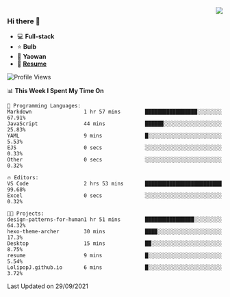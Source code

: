 <img align="right" src="https://github-readme-stats.vercel.app/api?username=LolipopJ&show_icons=true&count_private=true&hide_title=true&include_all_commits=true&theme=vue">

### Hi there 👋

- :computer: **Full-stack**
- :star: **Bulb**
- :pill: **Yaowan**
- :milky_way: [**Resume**](https://cdn.jsdelivr.net/gh/lolipopj/resume/export/resume-en.pdf)

<!--START_SECTION:waka-->
![Profile Views](http://img.shields.io/badge/Profile%20Views-17-blue)

📊 **This Week I Spent My Time On** 

```text
💬 Programming Languages: 
Markdown                 1 hr 57 mins        █████████████████░░░░░░░░   67.91% 
JavaScript               44 mins             ██████░░░░░░░░░░░░░░░░░░░   25.83% 
YAML                     9 mins              █░░░░░░░░░░░░░░░░░░░░░░░░   5.53% 
EJS                      0 secs              ░░░░░░░░░░░░░░░░░░░░░░░░░   0.33% 
Other                    0 secs              ░░░░░░░░░░░░░░░░░░░░░░░░░   0.32%

🔥 Editors: 
VS Code                  2 hrs 53 mins       █████████████████████████   99.68% 
Excel                    0 secs              ░░░░░░░░░░░░░░░░░░░░░░░░░   0.32%

🐱‍💻 Projects: 
design-patterns-for-human1 hr 51 mins        ████████████████░░░░░░░░░   64.32% 
hexo-theme-archer        30 mins             ████░░░░░░░░░░░░░░░░░░░░░   17.3% 
Desktop                  15 mins             ██░░░░░░░░░░░░░░░░░░░░░░░   8.75% 
resume                   9 mins              █░░░░░░░░░░░░░░░░░░░░░░░░   5.54% 
LolipopJ.github.io       6 mins              █░░░░░░░░░░░░░░░░░░░░░░░░   3.72%

```


 Last Updated on 29/09/2021
<!--END_SECTION:waka-->
